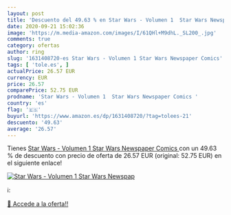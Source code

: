 ```yaml
---
layout: post
title: 'Descuento del 49.63 % en Star Wars - Volumen 1  Star Wars Newspap'
date: 2020-09-21 15:02:36
image: 'https://m.media-amazon.com/images/I/61QHl+M9dhL._SL200_.jpg'
comments: true
category: ofertas
author: ring
slug: '1631408720-es Star Wars - Volumen 1 Star Wars Newspaper Comics'
tags: [ 'tole.es', ]
actualPrice: 26.57 EUR
currency: EUR
price: 26.57
comparePrice: 52.75 EUR
prodname: 'Star Wars - Volumen 1  Star Wars Newspaper Comics '
country: 'es'
flag: '🇪🇸'
buyurl: 'https://www.amazon.es/dp/1631408720/?tag=tolees-21'
descuento: '49.63'
average: '26.57'
---
```


Tienes [Star Wars - Volumen 1  Star Wars Newspaper Comics ](https://www.amazon.es/dp/1631408720/?tag=tolees-21) con un 49.63 % de descuento con precio de oferta de 26.57 EUR (original: 52.75 EUR) en el siguiente enlace!

[![Star Wars - Volumen 1  Star Wars Newspap](https://m.media-amazon.com/images/I/61QHl+M9dhL._SL200_.jpg)](https://www.amazon.es/dp/1631408720/?tag=tolees-21)

ℹ️:


[🛒 Accede a la oferta!!](https://www.amazon.es/dp/1631408720/?tag=tolees-21)
